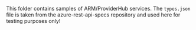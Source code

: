 This folder contains samples of ARM/ProviderHub services. The `types.json` file is taken from the azure-rest-api-specs repository and used here for testing purposes only!

